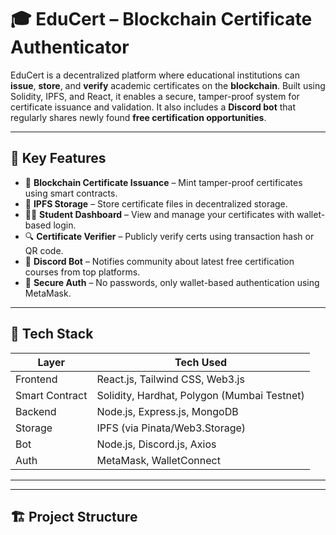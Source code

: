 # 🎓 EduCert – Blockchain Certificate Authenticator

EduCert is a decentralized platform where educational institutions can **issue**, **store**, and **verify** academic certificates on the **blockchain**. Built using Solidity, IPFS, and React, it enables a secure, tamper-proof system for certificate issuance and validation. It also includes a **Discord bot** that regularly shares newly found **free certification opportunities**.

---

## 📌 Key Features

- 🧾 **Blockchain Certificate Issuance** – Mint tamper-proof certificates using smart contracts.
- 📁 **IPFS Storage** – Store certificate files in decentralized storage.
- 👨‍🎓 **Student Dashboard** – View and manage your certificates with wallet-based login.
- 🔍 **Certificate Verifier** – Publicly verify certs using transaction hash or QR code.
- 🤖 **Discord Bot** – Notifies community about latest free certification courses from top platforms.
- 🔐 **Secure Auth** – No passwords, only wallet-based authentication using MetaMask.

---

## 🧠 Tech Stack

| Layer        | Tech Used                          |
|-------------|-------------------------------------|
| Frontend     | React.js, Tailwind CSS, Web3.js     |
| Smart Contract | Solidity, Hardhat, Polygon (Mumbai Testnet) |
| Backend      | Node.js, Express.js, MongoDB        |
| Storage      | IPFS (via Pinata/Web3.Storage)      |
| Bot          | Node.js, Discord.js, Axios          |
| Auth         | MetaMask, WalletConnect             |

---



---

## 🏗️ Project Structure

